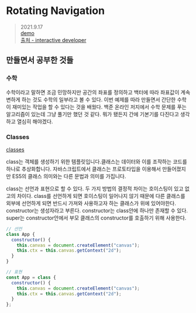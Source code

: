 # Rotating Navigation

> 2021.9.17  
> [demo](https://movie42.github.io/vanillaJS_PJ/moving_ball/index.html)  
> [출처 - interactive developer](https://www.youtube.com/watch?v=sLCiI6d5vTM)

## 만들면서 공부한 것들

### 수학

수학이라고 말하면 조금 민망하지만 공간의 좌표를 정의하고 백터에 따라 좌표값이 계속 변하게 하는 것도 수학의 일부라고 볼 수 있다. 이번 예제를 따라 만들면서 간단한 수학이 재미있는 작업을 할 수 있다는 것을 배웠다. 백준 온라인 저지에서 수학 문제를 푸는 알고리즘이 있는데 그냥 풀기만 했던 것 같다. 뭐가 됐든지 간에 기본기를 다진다고 생각하고 열심히 해야겠다.

### Classes

[classes](https://developer.mozilla.org/ko/docs/Web/JavaScript/Reference/Classes)

class는 객체를 생성하기 위한 템플릿입니다.클래스는 데이터와 이를 조작하는 코드를 하나로 추상화합니다. 자바스크립트에서 클래스는 프로토타입을 이용해서 만들어졌지만 ES5의 클래스 의미와는 다른 문법과 의미를 가집니다.

class는 선언과 표현으로 할 수 있다. 두 가지 방법의 결정적 차이는 호이스팅이 있고 없고의 차이다.
class를 선언하게 되면 호이스팅이 일어나지 않기 때문에 다른 클래스를 외부에 선언하게 되면 반드시 가져와 사용하고자 하는 클래스가 위에 있어야한다.
constructor는 생성자라고 부른다. constructor는 class안에 하나만 존재할 수 있다.
super는 constructor안에서 부모 클래스의 constructor를 호출하기 위해 사용한다.

```javascript
// 선언
class App {
  constructor() {
    this.canvas = document.createElement("canvas");
    this.ctx = this.canvas.getContext("2d");
  }
}

// 표현
const App = class {
  constructor() {
    this.canvas = document.createElement("canvas");
    this.ctx = this.canvas.getContext("2d");
  }
};
```
